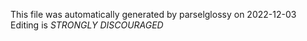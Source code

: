 This file was automatically generated by parselglossy on 2022-12-03
Editing is *STRONGLY DISCOURAGED*
